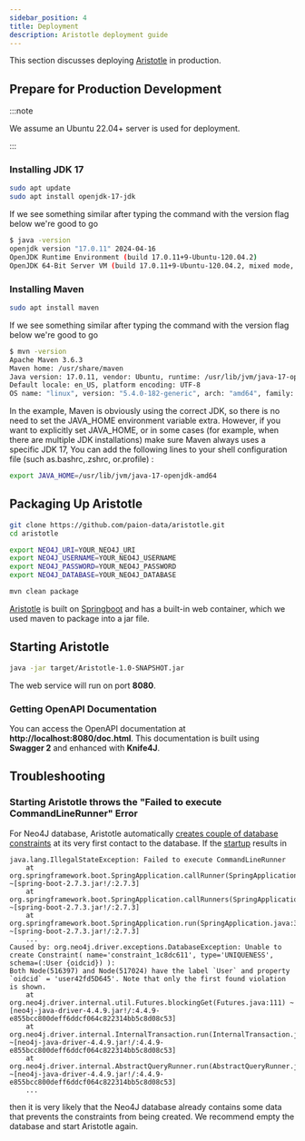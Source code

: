 ```yaml
---
sidebar_position: 4
title: Deployment
description: Aristotle deployment guide
---
```


[//]: # (Copyright 2024 Paion Data)

[//]: # (Licensed under the Apache License, Version 2.0 &#40;the "License"&#41;;)
[//]: # (you may not use this file except in compliance with the License.)
[//]: # (You may obtain a copy of the License at)

[//]: # (    http://www.apache.org/licenses/LICENSE-2.0)

[//]: # (Unless required by applicable law or agreed to in writing, software)
[//]: # (distributed under the License is distributed on an "AS IS" BASIS,)
[//]: # (WITHOUT WARRANTIES OR CONDITIONS OF ANY KIND, either express or implied.)
[//]: # (See the License for the specific language governing permissions and)
[//]: # (limitations under the License.)

This section discusses deploying [Aristotle] in production.

Prepare for Production Development
----------------------------------

:::note

We assume an Ubuntu 22.04+ server is used for deployment.

:::

### Installing JDK 17

```bash
sudo apt update
sudo apt install openjdk-17-jdk
```

If we see something similar after typing the command with the version flag below we're good to go

```bash
$ java -version
openjdk version "17.0.11" 2024-04-16
OpenJDK Runtime Environment (build 17.0.11+9-Ubuntu-120.04.2)
OpenJDK 64-Bit Server VM (build 17.0.11+9-Ubuntu-120.04.2, mixed mode, sharing)
```

### Installing Maven

```bash
sudo apt install maven
```

If we see something similar after typing the command with the version flag below we're good to go

```bash
$ mvn -version
Apache Maven 3.6.3
Maven home: /usr/share/maven
Java version: 17.0.11, vendor: Ubuntu, runtime: /usr/lib/jvm/java-17-openjdk-amd64
Default locale: en_US, platform encoding: UTF-8
OS name: "linux", version: "5.4.0-182-generic", arch: "amd64", family: "unix"
```

In the example, Maven is obviously using the correct JDK, so there is no need to set the JAVA_HOME environment variable
extra. However, if you want to explicitly set JAVA_HOME, or in some cases (for example, when there are multiple JDK
installations) make sure Maven always uses a specific JDK 17, You can add the following lines to your shell
configuration file (such as.bashrc,.zshrc, or.profile) :

```bash
export JAVA_HOME=/usr/lib/jvm/java-17-openjdk-amd64
```

Packaging Up Aristotle
----------------------

```bash
git clone https://github.com/paion-data/aristotle.git
cd aristotle

export NEO4J_URI=YOUR_NEO4J_URI
export NEO4J_USERNAME=YOUR_NEO4J_USERNAME
export NEO4J_PASSWORD=YOUR_NEO4J_PASSWORD
export NEO4J_DATABASE=YOUR_NEO4J_DATABASE

mvn clean package
```

[Aristotle] is built on [Springboot](https://spring.io/projects/spring-boot) and has a built-in web container, which we
used maven to package into a jar file.

Starting Aristotle
------------------

```bash
java -jar target/Aristotle-1.0-SNAPSHOT.jar
```

The web service will run on port **8080**.

### Getting OpenAPI Documentation

You can access the OpenAPI documentation at **http://localhost:8080/doc.html**. This documentation is built using
__Swagger 2__ and enhanced with __Knife4J__.

[Aristotle]: https://aristotle-ws.com

Troubleshooting
---------------

### Starting Aristotle throws the "Failed to execute CommandLineRunner" Error

For Neo4J database, Aristotle automatically
[creates couple of database constraints](https://github.com/paion-data/aristotle/blob/master/src/main/java/com/paiondata/aristotle/config/ConstraintInitializer.java)
at its very first contact to the database. If the [startup](#starting-aristotle) results in

```text
java.lang.IllegalStateException: Failed to execute CommandLineRunner
	at org.springframework.boot.SpringApplication.callRunner(SpringApplication.java:774) ~[spring-boot-2.7.3.jar!/:2.7.3]
	at org.springframework.boot.SpringApplication.callRunners(SpringApplication.java:755) ~[spring-boot-2.7.3.jar!/:2.7.3]
	at org.springframework.boot.SpringApplication.run(SpringApplication.java:315) ~[spring-boot-2.7.3.jar!/:2.7.3]
	...
Caused by: org.neo4j.driver.exceptions.DatabaseException: Unable to create Constraint( name='constraint_1c8dc611', type='UNIQUENESS', schema=(:User {oidcid}) ):
Both Node(516397) and Node(517024) have the label `User` and property `oidcid` = 'user42fd5D645'. Note that only the first found violation is shown.
	at org.neo4j.driver.internal.util.Futures.blockingGet(Futures.java:111) ~[neo4j-java-driver-4.4.9.jar!/:4.4.9-e855bcc800deff6ddcf064c822314bb5c8d08c53]
	at org.neo4j.driver.internal.InternalTransaction.run(InternalTransaction.java:58) ~[neo4j-java-driver-4.4.9.jar!/:4.4.9-e855bcc800deff6ddcf064c822314bb5c8d08c53]
	at org.neo4j.driver.internal.AbstractQueryRunner.run(AbstractQueryRunner.java:34) ~[neo4j-java-driver-4.4.9.jar!/:4.4.9-e855bcc800deff6ddcf064c822314bb5c8d08c53]
	...
```

then it is very likely that the Neo4J database already contains some data that prevents the constraints from being
created. We recommend empty the database and start Aristotle again.
